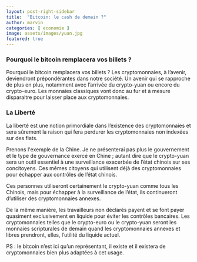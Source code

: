 ```yaml
---
layout: post-right-sidebar
title:  "Bitcoin: le cash de demain ?"
author: marvin
categories: [ economie ]
image: assets/images/yuan.jpg
featured: true
---
```

### Pourquoi le bitcoin remplacera vos billets ?

Pourquoi le bitcoin remplacera vos billets ?
Les cryptomonnaies, à l’avenir, deviendront prépondérantes dans notre société. Un avenir qui se rapproche de plus en plus, notamment avec l’arrivée du crypto-yuan ou encore du crypto-euro. Les monnaies classiques vont donc au fur et à mesure disparaitre pour laisser place aux cryptomonnaies.

### La Liberté

La liberté est une notion primordiale dans l’existence des cryptomonnaies et sera sûrement la raison qui fera perdurer les cryptomonnaies non indexées sur des fiats.

Prenons l'exemple de la Chine. Je ne présenterai pas plus le gouvernement et le type de gouvernance exercé en Chine ; autant dire que le crypto-yuan sera un outil essentiel à une surveillance exacerbée de l’état chinois sur ses concitoyens. Ces mêmes citoyens qui utilisent déjà des cryptomonnaies pour échapper aux contrôles de l’état chinois. 

Ces personnes utiliseront certainement le crypto-yuan comme tous les Chinois, mais pour échapper à la surveillance de l’état, ils continueront d’utiliser des cryptomonnaies annexes.

De la même manière, les travailleurs non déclarés payent et se font payer quasiment exclusivement en liquide pour éviter les contrôles bancaires. Les cryptomonnaies telles que le crypto-euro ou le crypto-yuan seront les monnaies scripturales de demain quand les cryptomonnaies annexes et libres prendront, elles, l’utilité du liquide actuel.

PS : le bitcoin n’est ici qu’un représentant, il existe et il existera de cryptomonnaies bien plus adaptées à cet usage.